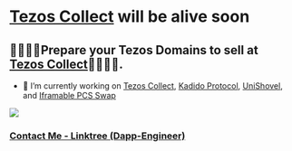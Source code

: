 # [Tezos Collect](https://tezoscollect-staging.netlify.app) will be alive soon
## 💸💸💸💸Prepare your Tezos Domains to sell at [Tezos Collect](https://tezoscollect.io)💸💸💸💸.

- 🔭 I’m currently working on [Tezos Collect](https://tezoscollect-staging.netlify.app), [Kadido Protocol](https://kadido.com), [UniShovel](https://github.com/toptal126/UniShovel), and [Iframable PCS Swap](https://github.com/toptal126/Iframable-Pancakeswap)

<a href="https://komarev.com/ghpvc/?username=toptal126">
    <img src="https://komarev.com/ghpvc/?username=toptal126">
</a>

### [Contact Me - Linktree (Dapp-Engineer)](https://linktr.ee/dapp_engineer)
